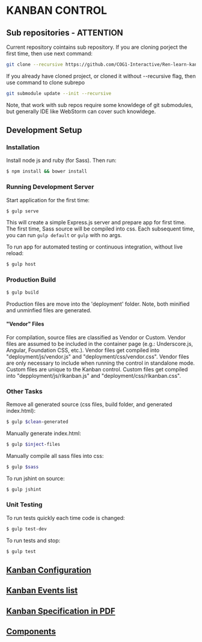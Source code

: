 # KANBAN CONTROL 
## Sub repositories - ATTENTION
Current repository cointains sub repository. If you are cloning porject the first time, then use next command:
```sh
git clone --recursive https://github.com/COG1-Interactive/Ren-learn-kanban
```
If you already have cloned project, or cloned it without  --recursive flag, then use command to clone subrepo 
```sh
git submodule update --init --recursive
```
Note, that work with sub repos require some knowldege of git submodules, but generally IDE like WebStorm can cover such knowldege.
## Development Setup
### Installation
Install node js and ruby (for Sass). Then run:
```sh 
$ npm install && bower install
```
### Running Development Server 
Start application for the first time:
```sh
$ gulp serve
```
This will create a simple Express.js server and prepare app for first time.
The first time, Sass source will be compiled into css. Each subsequent time, you can run `gulp default` or `gulp` with no args.

To run app for automated testing or continuous integration, without live reload:
```sh
$ gulp host
```
### Production Build
```sh
$ gulp build
```
Production files are move into the 'deployment' folder.  Note, both minified and unminfied files are generated.
#### "Vendor" Files
For compilation, source files are classified as Vendor or Custom.  Vendor files are assumed to be included in the container page (e.g.: Underscore.js, Angular, Foundation CSS, etc.). Vendor files get compiled into "deployment/js/vendor.js" and "deployment/css/vendor.css".  Vendor files are only necessary to include when running the control in standalone mode. 
Custom files are unique to the Kanban control.  Custom files get compiled into "depployment/js/rlkanban.js" and "deployment/css/rlkanban.css".  

### Other Tasks
Remove all generated source (css files, build folder, and generated index.html):
```sh
$ gulp $clean-generated
```
Manually generate index.html:
```sh
$ gulp $inject-files
```
Manually compile all sass files into css:
```sh
$ gulp $sass
```
To run jshint on source:
```sh
$ gulp jshint
```
### Unit Testing
To run tests quickly each time code is changed:
```sh
$ gulp test-dev
```
To run tests and stop:
```sh
$ gulp test
```


## [Kanban Configuration](docs/configuration.md)

## [Kanban Events list](docs/events.md)

## [Kanban Specification in PDF](docs/RENA-UXD-KanbanControl.pdf)

## [Components](docs/components/README.md)

